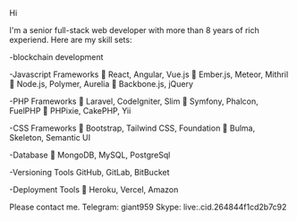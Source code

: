 Hi

I'm a senior full-stack web developer with more than 8 years of rich experiend.
Here are my skill sets:

-blockchain development


-Javascript Frameworks
 React, Angular, Vue.js
 Ember.js, Meteor, Mithril
 Node.js, Polymer, Aurelia
 Backbone.js, jQuery

-PHP Frameworks
 Laravel, CodeIgniter, Slim
 Symfony, Phalcon, FuelPHP
 PHPixie, CakePHP, Yii

-CSS Frameworks
 Bootstrap, Tailwind CSS, Foundation
 Bulma, Skeleton, Semantic UI

-Database
 MongoDB, MySQL, PostgreSql

-Versioning Tools
GitHub, GitLab, BitBucket

-Deployment Tools
 Heroku, Vercel, Amazon

Please contact me.
Telegram: giant959
Skype: live:.cid.264844f1cd2b7c92
